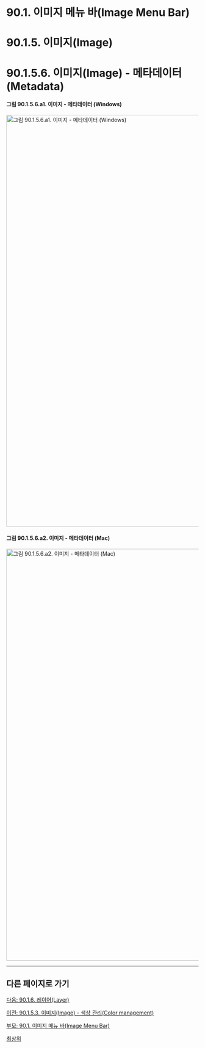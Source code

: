 # 90.1. 이미지 메뉴 바(Image Menu Bar)
# 90.1.5. 이미지(Image)
# 90.1.5.6. 이미지(Image) - 메타데이터(Metadata)

#### 그림 90.1.5.6.a1. 이미지 - 메타데이터 (Windows)
<img width="1080" alt="그림 90.1.5.6.a1. 이미지 - 메타데이터 (Windows)" environment="MacOS:Sonoma 14.2.1 GIMP 2.10.36" src="https://github.com/wonder13662/gimp/assets/15767104/e993c545-ec3c-4802-817a-a86bb377a257">

#### 그림 90.1.5.6.a2. 이미지 - 메타데이터 (Mac)
<img width="1080" alt="그림 90.1.5.6.a2. 이미지 - 메타데이터 (Mac)" environment="MacOS:Sonoma 14.2.1 GIMP 2.10.36" src="https://github.com/wonder13662/gimp/assets/15767104/37f2a6d3-ef8a-4464-b1e0-cecf6cca8ba7">

***

## 다른 페이지로 가기

[다음: 90.1.6. 레이어(Layer)](./90-01-06-layer.md)

[이전: 90.1.5.3. 이미지(Image) - 색상 관리(Color management)](./90-01-05-imagex-03-color_management.md)

[부모: 90.1. 이미지 메뉴 바(Image Menu Bar)](./90-01-00-image-menu-bar.md)

[최상위](./00-home.md)
